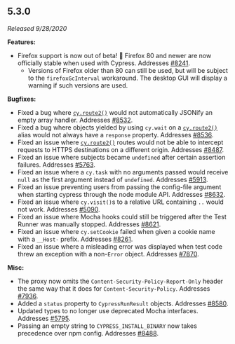 ## 5.3.0

_Released 9/28/2020_

**Features:**

- Firefox support is now out of beta! 🎉 Firefox 80 and newer are now officially stable when used with Cypress. Addresses [#8241](https://github.com/cypress-io/cypress/issues/8241).
  - Versions of Firefox older than 80 can still be used, but will be subject to the `firefoxGcInterval` workaround. The desktop GUI will display a warning if such versions are used.

**Bugfixes:**

- Fixed a bug where [`cy.route2()`](http) would not automatically JSONify an empty array handler. Addresses [#8532](https://github.com/cypress-io/cypress/issues/8532).
- Fixed a bug where objects yielded by using `cy.wait` on a [`cy.route2()`](http) alias would not always have a `response` property. Addresses [#8536](https://github.com/cypress-io/cypress/issues/8536).
- Fixed an issue where [`cy.route2()`](http) routes would not be able to intercept requests to HTTPS destinations on a different origin. Addresses [#8487](https://github.com/cypress-io/cypress/issues/8487).
- Fixed an issue where subjects became `undefined` after certain assertion failures. Addresses [#5763](https://github.com/cypress-io/cypress/issues/5763).
- Fixed an issue where a `cy.task` with no arguments passed would receive `null` as the first argument instead of `undefined`. Addresses [#5913](https://github.com/cypress-io/cypress/issues/5913).
- Fixed an issue preventing users from passing the config-file argument when starting cypress through the node module API. Addresses [#8632](https://github.com/cypress-io/cypress/issues/8632).
- Fixed an issue where `cy.visit()`s to a relative URL containing `..` would not work. Addresses [#5090](https://github.com/cypress-io/cypress/issues/5090).
- Fixed an issue where Mocha hooks could still be triggered after the Test Runner was manually stopped. Addresses [#8621](https://github.com/cypress-io/cypress/issues/8621).
- Fixed an issue where `cy.setCookie` failed when given a cookie name with a `__Host-` prefix. Addresses [#8261](https://github.com/cypress-io/cypress/issues/8261).
- Fixed an issue where a misleading error was displayed when test code threw an exception with a non-`Error` object. Addresses [#7870](https://github.com/cypress-io/cypress/issues/7870).

**Misc:**

- The proxy now omits the `Content-Security-Policy-Report-Only` header the same way that it does for `Content-Security-Policy`. Addresses [#7936](https://github.com/cypress-io/cypress/issues/7936).
- Added a `status` property to `CypressRunResult` objects. Addresses [#8580](https://github.com/cypress-io/cypress/issues/8580).
- Updated types to no longer use deprecated Mocha interfaces. Addresses [#5795](https://github.com/cypress-io/cypress/issues/5795).
- Passing an empty string to `CYPRESS_INSTALL_BINARY` now takes precedence over npm config. Addresses [#8488](https://github.com/cypress-io/cypress/issues/8488).
